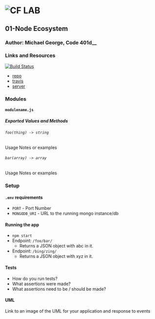 ![CF](http://i.imgur.com/7v5ASc8.png) LAB
=================================================

## 01-Node Ecosystem

### Author: Michael George, Code 401d__

### Links and Resources
[![Build Status](https://travis-ci.com/michaelageorge/02-classes-inheritance-fp.svg?branch=master)](https://travis-ci.com/michaelageorge/02-classes-inheritance-fp)

* [repo](https://github.com/michaelageorge/02-classes-inheritance-fp)
* [travis](https://travis-ci.com/michaelageorge/02-classes-inheritance-fp)
* [server](https://___.herokuapp.com/)

### Modules
#### `modulename.js`
##### Exported Values and Methods

###### `foo(thing) -> string`
Usage Notes or examples

###### `bar(array) -> array`
Usage Notes or examples

### Setup
#### `.env` requirements
* `PORT` - Port Number
* `MONGODB_URI` - URL to the running mongo instance/db

#### Running the app
* `npm start`
* Endpoint: `/foo/bar/`
  * Returns a JSON object with abc in it.
* Endpoint: `/bing/zing/`
  * Returns a JSON object with xyz in it.

#### Tests
* How do you run tests?
* What assertions were made?
* What assertions need to be / should be made?

#### UML
Link to an image of the UML for your application and response to events